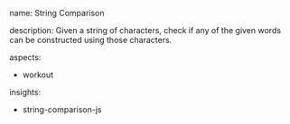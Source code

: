 name: String Comparison

description: Given a string of characters, check if any of the given words can be constructed using those characters.

aspects:
  - workout

insights:
  - string-comparison-js
